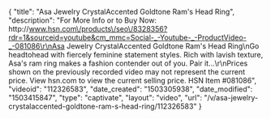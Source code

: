 {
    "title": "Asa Jewelry CrystalAccented Goldtone Ram's Head Ring",
    "description": "For More Info or to Buy Now: http:\/\/www.hsn.com\/products\/seo\/8328356?rdr=1&sourceid=youtube&cm_mmc=Social-_-Youtube-_-ProductVideo-_-081086\r\nAsa Jewelry CrystalAccented Goldtone Ram's Head Ring\nGo headtohead with fiercely feminine statement styles. Rich with lavish texture, Asa's ram ring makes a fashion contender out of you. Pair it...\r\nPrices shown on the previously recorded video may not represent the current price.  View hsn.com to view the current selling price. HSN Item #081086",
    "videoid": "112326583",
    "date_created": "1503305938",
    "date_modified": "1503415847",
    "type": "captivate",
    "layout": "video",
    "url": "\/v\/asa-jewelry-crystalaccented-goldtone-ram-s-head-ring\/112326583"
}